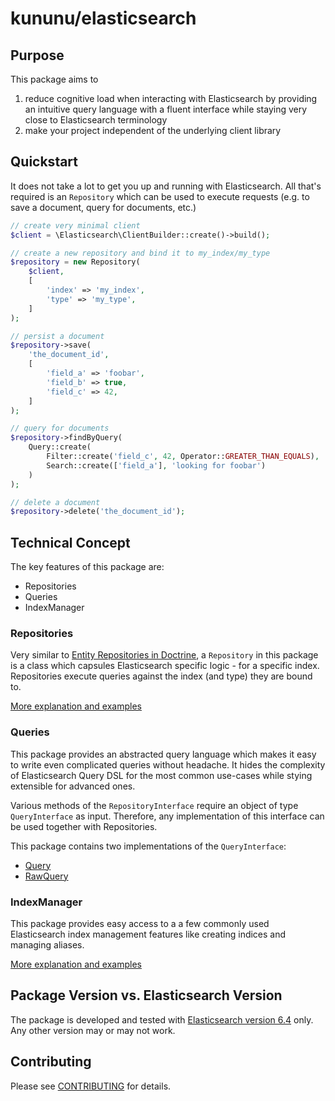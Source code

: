 # kununu/elasticsearch

## Purpose
This package aims to
 1. reduce cognitive load when interacting with Elasticsearch by providing an intuitive query language with a fluent interface while staying very close to Elasticsearch terminology
 2. make your project independent of the underlying client library

## Quickstart
It does not take a lot to get you up and running with Elasticsearch. All that's required is an `Repository` which can be used to execute requests (e.g. to save a document, query for documents, etc.)
```php
// create very minimal client
$client = \Elasticsearch\ClientBuilder::create()->build();

// create a new repository and bind it to my_index/my_type
$repository = new Repository(
    $client,
    [
        'index' => 'my_index',
        'type' => 'my_type',
    ]
);

// persist a document
$repository->save(
    'the_document_id',
    [
        'field_a' => 'foobar',
        'field_b' => true,
        'field_c' => 42,
    ]
);

// query for documents
$repository->findByQuery(
    Query::create(
        Filter::create('field_c', 42, Operator::GREATER_THAN_EQUALS),
        Search::create(['field_a'], 'looking for foobar')
    )
);

// delete a document
$repository->delete('the_document_id');
```

## Technical Concept
The key features of this package are:
 - Repositories
 - Queries
 - IndexManager

### Repositories 
Very similar to [Entity Repositories in Doctrine](https://www.doctrine-project.org/projects/doctrine-orm/en/2.6/reference/working-with-objects.html), a `Repository` in this package is a class which capsules Elasticsearch specific logic - for a specific index.
Repositories execute queries against the index (and type) they are bound to.

[More explanation and examples](doc/REPOSITORY.md)

### Queries
This package provides an abstracted query language which makes it easy to write even complicated queries without headache. It hides the complexity of Elasticsearch Query DSL for the most common use-cases while stying extensible for advanced ones. 

Various methods of the `RepositoryInterface` require an object of type `QueryInterface` as input. Therefore, any implementation of this interface can be used together with Repositories.

This package contains two implementations of the `QueryInterface`:
 - [Query](doc/QUERY.md)
 - [RawQuery](doc/RAWQUERY.md)

### IndexManager
This package provides easy access to a a few commonly used Elasticsearch index management features like creating indices and managing aliases.

[More explanation and examples](doc/INDEX_MANAGER.md)

## Package Version vs. Elasticsearch Version 
The package is developed and tested with [Elasticsearch version 6.4](https://www.elastic.co/guide/en/elasticsearch/reference/6.4/index.html) only. Any other version may or may not work.

## Contributing
Please see [CONTRIBUTING](CONTRIBUTING.md) for details.
